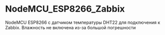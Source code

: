 # NodeMCU_ESP8266_Zabbix

NodeMCU ESP8266 с датчиком температуры DHT22 для подключения к Zabbix. 
Влажность не включена из-за большой погрешности 
